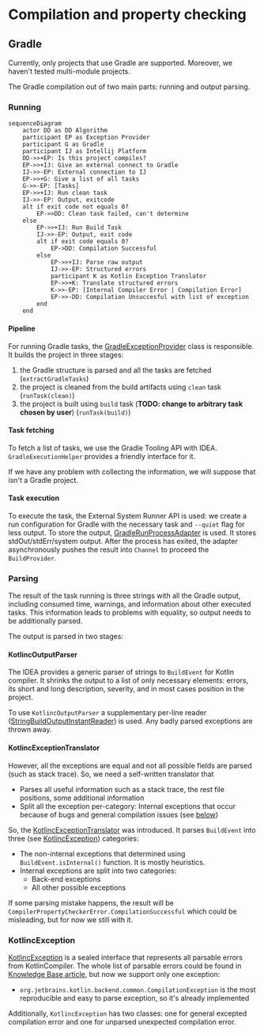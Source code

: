 # Compilation and property checking

## Gradle

Currently, only projects that use Gradle are supported. Moreover, we haven't tested multi-module projects.

The Gradle compilation out of two main parts: running and output parsing.

### Running
```mermaid
sequenceDiagram
    actor DD as DD Algorithm
    participant EP as Exception Provider
    participant G as Gradle
    participant IJ as Intellij Platform
    DD->>+EP: Is this project compiles?
    EP->>+IJ: Give an external connect to Gradle
    IJ->>-EP: External connection to IJ
    EP->>+G: Give a list of all tasks
    G->>-EP: [Tasks]
    EP->>+IJ: Run clean task
    IJ->>-EP: Output, exitcode
    alt if exit code not equals 0?
        EP->>DD: Clean task failed, can't determine
    else
        EP->>+IJ: Run Build Task
        IJ->>-EP: Output, exit code
        alt if exit code equals 0?
            EP->DD: Compilation Successful
        else
            EP->>+IJ: Parse raw output
            IJ->>-EP: Structured errors
            participant K as Kotlin Exception Translator
            EP->>+K: Translate structured errors
            K->>-EP: [Internal Compiler Error | Compilation Error]
            EP->>-DD: Compilation Unsuccesful with list of exception
        end
    end
```
#### Pipeline

For running Gradle tasks, the [GradleExceptionProvider][build-exception-provider] class is responsible. It builds the project
in three stages:

1. the Gradle structure is parsed and all the tasks are fetched (`extractGradleTasks`)
2. the project is cleaned from the build artifacts using `clean` task (`runTask(clean)`)
3. the project is built using `build` task (**TODO: change to arbitrary task chosen by user**) (`runTask(build)`)

#### Task fetching

To fetch a list of tasks, we use the Gradle Tooling API with IDEA. `GradleExecutionHelper` provides a friendly interface
for it.

If we have any problem with collecting the information, we will suppose that isn't a Gradle project.

#### Task execution

To execute the task, the External System Runner API is used: we create a run configuration for Gradle with the necessary
task and `--quiet` flag for less output. To store the output, [GradleRunProcessAdapter][run-process-adapter] is used. It
stores stdOut/stdErr/system output. After the process has exited, the adapter asynchronously pushes the result into
`Channel` to proceed the `BuildProvider`.

### Parsing

The result of the task running is three strings with all the Gradle output, including consumed time, warnings, and
information about other executed tasks. This information leads to problems with equality, so output needs to be
additionally parsed.

The output is parsed in two stages:

#### KotlincOutputParser

The IDEA provides a generic parser of strings to `BuildEvent` for Kotlin compiler. It shrinks the output to a list of
only necessary elements: errors, its short and long description, severity, and in most cases position in the project.

To use `KotlincOutputParser` a supplementary per-line reader ([StringBuildOutputInstantReader][string-output-reader]) is
used. Any badly parsed exceptions are thrown away.

#### KotlincExceptionTranslator

However, all the exceptions are equal and not all possible fields are parsed (such as stack trace). So, we need a
self-written translator that

* Parses all useful information such as a stack trace, the rest file positions, some additional information
* Split all the exception per-category: Internal exceptions that occur because of bugs and general compilation issues (see [below](#kotlincexception))

So, the [KotlincExceptionTranslator][kotlinc-translator] was introduced. It parses `BuildEvent` into three (see [KotlincException](#kotlincexception)) categories:

* The non-internal exceptions that determined using `BuildEvent.isInternal()` function. It is mostly heuristics.
* Internal exceptions are split into two categories:
    * Back-end exceptions
    * All other possible exceptions

If some parsing mistake happens, the result will be `CompilerPropertyCheckerError.CompilationSuccessful` which could be
misleading, but for now we still with it.

### KotlincException

[KotlincException][kotlinc-exception] is a sealed interface that represents all parsable errors from KotlinCompiler. The
whole list of parsable errors could be found
in [Knowledge Base article](https://youtrack.jetbrains.com/articles/PLAN-A-111/Kotlin-internal-exceptions), but now we
support only one exception:

* `org.jetbrains.kotlin.backend.common.CompilationException` is the most reproducible and easy to parse exception, so
  it's already implemented

Additionally, `KotlincException` has two classes: one for general excepted compilation error and one for unparsed
unexpected compilation error.

[build-exception-provider]: ../project-minimization-plugin/src/main/kotlin/org/plan/research/minimization/plugin/execution/gradle/GradleBuildExceptionProvider.kt

[run-process-adapter]: ../project-minimization-plugin/src/main/kotlin/org/plan/research/minimization/plugin/execution/gradle/GradleRunProcessAdapter.kt

[string-output-reader]: ../project-minimization-plugin/src/main/kotlin/org/plan/research/minimization/plugin/execution/gradle/GradleBuildExceptionProvider.kt

[kotlinc-translator]: ../project-minimization-plugin/src/main/kotlin/org/plan/research/minimization/plugin/execution/exception/KotlincExceptionTranslator.kt

[kotlinc-exception]: ../project-minimization-plugin/src/main/kotlin/org/plan/research/minimization/plugin/execution/exception/KotlincException.kt